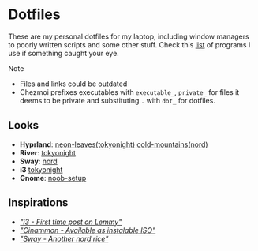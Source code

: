 # Dotfiles

These are my personal dotfiles for my laptop, including window managers to poorly written scripts and some other stuff.
Check this [list](/assets/swlist.md) of programs I use if something caught your eye.

> [!Note]
> - Files and links could be outdated
> - Chezmoi prefixes executables with `executable_`, `private_` for files it deems to be private and substituting `.` with `dot_` for dotfiles.

## Looks

- **Hyprland**: [neon-leaves(tokyonight)](https://lemmy.zip/post/18840778) [cold-mountains(nord)](https://codeberg.org/299792458ms/hyprland-cold-mountains)
- **River**: [tokyonight](https://lemmy.zip/post/19773171)
- **Sway**: [nord](https://feddit.cl/post/2584023)
- **i3** [tokyonight](https://feddit.cl/post/2290324)
- **Gnome**: [noob-setup](https://feddit.cl/post/2584023)

## Inspirations

- [*"i3 - First time post on Lemmy"*](https://lemmy.world/post/3782897)
- [*"Cinammon - Available as instalable ISO"*](https://lemmy.world/post/7187924)
- [*"Sway - Another nord rice"*](https://lemmy.world/post/2877257)


